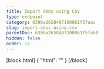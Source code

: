 ```yaml
---
title: Import SKUs using CSV
type: endpoint
category: 639ba2628407100061f5faac
slug: import-skus-using-csv
parentDoc: 639ba2658407100061f5fab9
hidden: false
order: 12
---
```

[block:html]
{
  "html": "<style>\n[title=\"Toggle library\"] { \n  display: none; }\n.LanguagePicker-divider { \n  display: none; }\n.Playground-section3VTXuaYZivJK > .APISectionHeader3LN_-QIR0m7x {\n  display: none; }\n.LanguagePicker-languages1qVVo_v6AlP9 {\n  display: none; }\n</style>"
}
[/block]